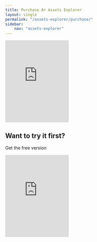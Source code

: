 ```yaml
---
title: Purchase A+ Assets Explorer
layout: single
permalink: "/assets-explorer/purchase/"
sidebar:
    nav: "assets-explorer"
---
```

<iframe src='https://api.assetstore.unity3d.com/affiliate/embed/package/57335/widget-light?aid=1011lGoJ' style='width:202px; height:260px; border:0px;'></iframe>

## Want to try it first?

Get the free version

<iframe src="https://api.assetstore.unity3d.com/affiliate/embed/package/68761/widget-light?aid=1011lGoJ" style="width:202px; height:260px; border:0px;"></iframe>